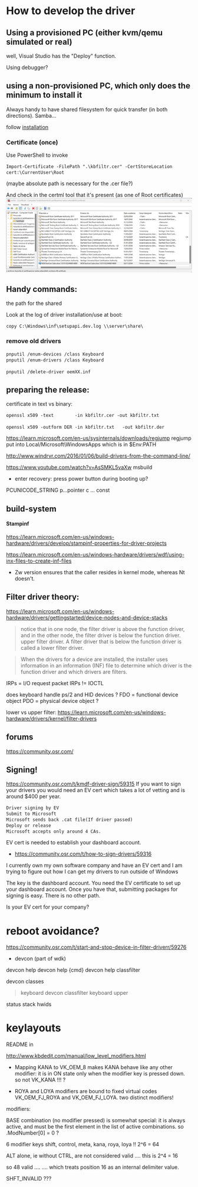 # How to develop the driver



## Using a provisioned PC (either kvm/qemu simulated or real)

well, Visual Studio has the "Deploy" function.

Using debugger?


## using a non-provisioned PC, which only does the minimum to install it

Always handy to have shared filesystem for quick transfer (in both directions). Samba...

follow [installation](windows-client-install.md)

### Certificate (once)
Use PowerShell to invoke

```
Import-Certificate -FilePath ".\kbfiltr.cer" -CertStoreLocation cert:\CurrentUser\Root
```

(maybe absolute path is necessary for the .cer file?)

And check in the certml tool that it's present (as one of Root certificates)
![Screenshot of certml](images/Screenshot-ITA-certificate-manger.png)






## Handy commands:
the path for the shared

Look at the log of driver installation/use at boot:
```
copy C:\Windows\inf\setupapi.dev.log \\server\share\
```

### remove old drivers
```
pnputil /enum-devices /class Keyboard
pnputil /enum-drivers /class Keyboard

pnputil /delete-driver oemXX.inf
```


## preparing the release:

certificate in text vs binary:
```
openssl x509 -text        -in kbfiltr.cer -out kbfiltr.txt

openssl x509 -outform DER -in kbfiltr.txt   -out kbfiltr.der
```


https://learn.microsoft.com/en-us/sysinternals/downloads/regjump
regjump put into Local/Microsoft\WindowsApps which is in $Env:PATH

http://www.windrvr.com/2016/01/06/build-drivers-from-the-command-line/

https://www.youtube.com/watch?v=AsSMKL5vaXw
msbuild


* enter recovery:
press power button during booting up?


PCUNICODE_STRING
p...pointer
 c ... const

## build-system

####  Stampinf
https://learn.microsoft.com/en-us/windows-hardware/drivers/develop/stampinf-properties-for-driver-projects

https://learn.microsoft.com/en-us/windows-hardware/drivers/wdf/using-inx-files-to-create-inf-files


* Zw version ensures that the caller resides in kernel mode, whereas Nt doesn't.


## Filter driver theory:
https://learn.microsoft.com/en-us/windows-hardware/drivers/gettingstarted/device-nodes-and-device-stacks

> notice that in one node, the filter driver is above the function driver, and in the other node, the filter driver is below the
> function driver.
> upper filter driver. A filter driver that is below the function driver is called a lower filter driver.


> When the drivers for a device are installed, the installer uses information in an information (INF) file to determine which
> driver is the function driver and which drivers are filters.


IRPs = I/O request packet
IRPs != IOCTL

does keyboard handle ps/2 and HID devices ?
FDO = functional device object
PDO = physical device object ?

lower vs upper filter:
https://learn.microsoft.com/en-us/windows-hardware/drivers/kernel/filter-drivers



## forums
https://community.osr.com/


## Signing!
https://community.osr.com/t/kmdf-driver-sign/59315
If you want to sign your drivers you would need an EV cert which takes a lot of vetting and is around $400 per year.

    Driver signing by EV
    Submit to Microsoft
    Microsoft sends back .cat file(If driver passed)
    Deploy or release
    Microsoft accepts only around 4 CAs.

EV cert is needed to establish your dashboard account.


* https://community.osr.com/t/how-to-sign-drivers/59316

I currently own my own software company and have an EV cert and I am trying to figure out how I can get my drivers to run outside
of Windows


The key is the dashboard account. You need the EV certificate to set up your dashboard account. Once you have that, submitting
packages for signing is easy. There is no other path.

Is your EV cert for your company?

# reboot avoidance?
https://community.osr.com/t/start-and-stop-device-in-filter-driverr/59276


* devcon (part of wdk)

devcon help
devcon help {cmd}
devcon help classfilter

devcon classes
> keyboard
devcon classfilter keyboard upper

status
stack
hwids


# keylayouts
README in

http://www.kbdedit.com/manual/low_level_modifiers.html
* Mapping KANA to VK_OEM_8 makes KANA behave like any other modifier: it is in ON state only when the modifier key is pressed
  down.
  so not VK_KANA !!! ?

* ROYA and LOYA modifiers are bound to fixed virtual codes VK_OEM_FJ_ROYA and VK_OEM_FJ_LOYA.  two distinct modifiers!

modifiers:

BASE combination (no modifier pressed) is somewhat special: it is always active, and must be the first element in the list of
active combinations.
so  .ModNumber[0] = 0 ?


6 modifier keys  shift, control, meta, kana, roya, loya !!
2^6 = 64

ALT alone, ie without CTRL, are not considered valid ....
this is  2^4  = 16

so 48 valid ....
 .... which treats position 16 as an internal delimiter value.

SHFT_INVALID  ???
